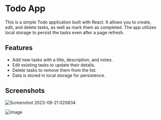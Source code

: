 # Todo App

This is a simple Todo application built with React. It allows you to create, edit, and delete tasks, as well as mark them as completed. The app utilizes local storage to persist the tasks even after a page refresh.

## Features

- Add new tasks with a title, description, and notes.
- Edit existing tasks to update their details.
- Delete tasks to remove them from the list.
- Data is stored in local storage for persistence.

## Screenshots
![Screenshot 2023-09-21 020834](https://github.com/karimehab430/todo-app-with-react-js/assets/118670911/a104dbb9-2b0f-40bf-b58c-67277bc22295)

![image](https://github.com/karimehab430/todo-app-with-react-js/assets/118670911/ac7596bd-5666-45c3-97fa-f056717d5a45)

